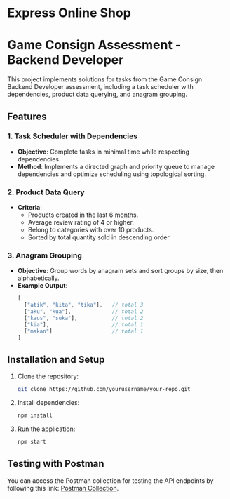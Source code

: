 # Express Online Shop
# Game Consign Assessment - Backend Developer

This project implements solutions for tasks from the Game Consign Backend Developer assessment, including a task scheduler with dependencies, product data querying, and anagram grouping.

## Features

### 1. Task Scheduler with Dependencies
- **Objective**: Complete tasks in minimal time while respecting dependencies.
- **Method**: Implements a directed graph and priority queue to manage dependencies and optimize scheduling using topological sorting.

### 2. Product Data Query
- **Criteria**:
  - Products created in the last 6 months.
  - Average review rating of 4 or higher.
  - Belong to categories with over 10 products.
  - Sorted by total quantity sold in descending order.

### 3. Anagram Grouping
- **Objective**: Group words by anagram sets and sort groups by size, then alphabetically.
- **Example Output**:
    ```javascript
    [
      ["atik", "kita", "tika"],   // total 3
      ["aku", "kua"],             // total 2
      ["kaus", "suka"],           // total 2
      ["kia"],                    // total 1
      ["makan"]                   // total 1
    ]
    ```

## Installation and Setup

1. Clone the repository:
    ```bash
    git clone https://github.com/yourusername/your-repo.git
    ```
2. Install dependencies:
    ```bash
    npm install
    ```

3. Run the application:
    ```bash
    npm start
    ```

## Testing with Postman

You can access the Postman collection for testing the API endpoints by following this link: [Postman Collection](https://orange-trinity-586014.postman.co/workspace/ba2fd21e-faab-475c-ba96-402a4b6ca449/folder/9072736-c9c8d5df-ae0b-4d8f-8112-f1742058a7f9).

